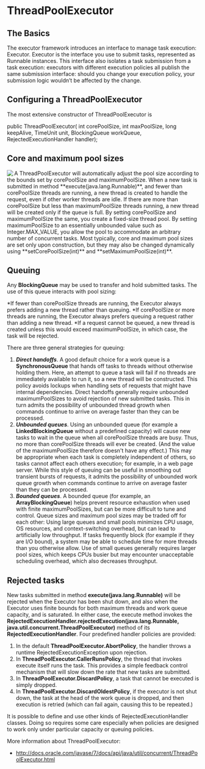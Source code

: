 ThreadPoolExecutor
=======================
The Basics
----------
The executor framework introduces an interface to manage task execution: Executor. Executor is the interface you use to submit tasks, represented as Runnable instances. This interface also isolates a task submission from a task execution: executors with different execution policies all publish the same submission interface: should you change your execution policy, your submission logic wouldn’t be affected by the change.

Configuring a ThreadPoolExecutor
--------------------------------
The most extensive constructor of ThreadPoolExecutor is

public ThreadPoolExecutor(
	int corePoolSize,
	int maxPoolSize,
	long keepAlive,
	TimeUnit unit,
	BlockingQueue<Runnable> workQueue,
	RejectedExecutionHandler handler);
	
Core and maximum pool sizes
---------------------------
<img align="left" src="http://tutorials.jenkov.com/images/java-concurrency-utils/thread-pool-executor.png" />
A ThreadPoolExecutor will automatically adjust the pool size according to the bounds set by corePoolSize and maximumPoolSize. When a new task is submitted in method **execute(java.lang.Runnable)**, and fewer than corePoolSize threads are running, a new thread is created to handle the request, even if other worker threads are idle. If there are more than corePoolSize but less than maximumPoolSize threads running, a new thread will be created only if the queue is full. By setting corePoolSize and maximumPoolSize the same, you create a fixed-size thread pool. By setting maximumPoolSize to an essentially unbounded value such as Integer.MAX_VALUE, you allow the pool to accommodate an arbitrary number of concurrent tasks. Most typically, core and maximum pool sizes are set only upon construction, but they may also be changed dynamically using **setCorePoolSize(int)** and **setMaximumPoolSize(int)**.

Queuing
-------
Any **BlockingQueue** may be used to transfer and hold submitted tasks. The use of this queue interacts with pool sizing:

*If fewer than corePoolSize threads are running, the Executor always prefers adding a new thread rather than queuing.
*If corePoolSize or more threads are running, the Executor always prefers queuing a request rather than adding a new thread.
*If a request cannot be queued, a new thread is created unless this would exceed maximumPoolSize, in which case, the task will be rejected.

There are three general strategies for queuing:

1. ***Direct handoffs***. A good default choice for a work queue is a **SynchronousQueue** that hands off tasks to threads without otherwise holding them. Here, an attempt to queue a task will fail if no threads are immediately available to run it, so a new thread will be constructed. This policy avoids lockups when handling sets of requests that might have internal dependencies. Direct handoffs generally require unbounded maximumPoolSizes to avoid rejection of new submitted tasks. This in turn admits the possibility of unbounded thread growth when commands continue to arrive on average faster than they can be processed.
2. ***Unbounded queues***. Using an unbounded queue (for example a **LinkedBlockingQueue** without a predefined capacity) will cause new tasks to wait in the queue when all corePoolSize threads are busy. Thus, no more than corePoolSize threads will ever be created. (And the value of the maximumPoolSize therefore doesn't have any effect.) This may be appropriate when each task is completely independent of others, so tasks cannot affect each others execution; for example, in a web page server. While this style of queuing can be useful in smoothing out transient bursts of requests, it admits the possibility of unbounded work queue growth when commands continue to arrive on average faster than they can be processed.
3. ***Bounded queues***. A bounded queue (for example, an **ArrayBlockingQueue**) helps prevent resource exhaustion when used with finite maximumPoolSizes, but can be more difficult to tune and control. Queue sizes and maximum pool sizes may be traded off for each other: Using large queues and small pools minimizes CPU usage, OS resources, and context-switching overhead, but can lead to artificially low throughput. If tasks frequently block (for example if they are I/O bound), a system may be able to schedule time for more threads than you otherwise allow. Use of small queues generally requires larger pool sizes, which keeps CPUs busier but may encounter unacceptable scheduling overhead, which also decreases throughput.

Rejected tasks
--------------
New tasks submitted in method **execute(java.lang.Runnable)** will be rejected when the Executor has been shut down, and also when the Executor uses finite bounds for both maximum threads and work queue capacity, and is saturated. In either case, the execute method invokes the **RejectedExecutionHandler.rejectedExecution(java.lang.Runnable, java.util.concurrent.ThreadPoolExecutor)** method of its **RejectedExecutionHandler**. Four predefined handler policies are provided:

1. In the default **ThreadPoolExecutor.AbortPolicy**, the handler throws a runtime RejectedExecutionException upon rejection.
2. In **ThreadPoolExecutor.CallerRunsPolicy**, the thread that invokes execute itself runs the task. This provides a simple feedback control mechanism that will slow down the rate that new tasks are submitted.
3. In **ThreadPoolExecutor.DiscardPolicy**, a task that cannot be executed is simply dropped.
4. In **ThreadPoolExecutor.DiscardOldestPolicy**, if the executor is not shut down, the task at the head of the work queue is dropped, and then execution is retried (which can fail again, causing this to be repeated.)

It is possible to define and use other kinds of RejectedExecutionHandler classes. Doing so requires some care especially when policies are designed to work only under particular capacity or queuing policies.

More information about ThreadPoolExecutor:
* http://docs.oracle.com/javase/7/docs/api/java/util/concurrent/ThreadPoolExecutor.html
